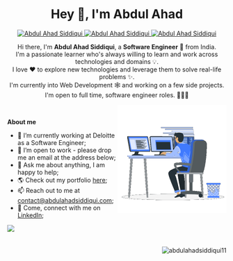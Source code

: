 <!--
**AbdulAhadSiddiqui11/AbdulAhadSiddiqui11** is a ✨ _special_ ✨ repository because its `README.md` (this file) appears on your GitHub profile.

Here are some ideas to get you started:

- 🔭 I’m currently working on ...
- 🌱 I’m currently learning ...
- 👯 I’m looking to collaborate on ...
- 🤔 I’m looking for help with ...
- 💬 Ask me about ...
- 📫 How to reach me: ...
- 😄 Pronouns: ...
- ⚡ Fun fact: ...
-->

<h1 align="center"> Hey 👋, I'm Abdul Ahad </h1>

<p align="center">

  <a href="https://www.linkedin.com/in/abdulahadsiddiqui11/" target="_blank">
  <img border="0" alt="Abdul Ahad Siddiqui" src="https://img.icons8.com/doodle/40/000000/linkedin--v2.png"/>
  </a>

  <a href="https://leetcode.com/AbdulAhadSiddiqui11/" target="_blank">
  <img border="0" alt="Abdul Ahad Siddiqui" src="https://img.icons8.com/external-tal-revivo-filled-tal-revivo/40/null/external-level-up-your-coding-skills-and-quickly-land-a-job-logo-filled-tal-revivo.png"/>
  </a>

  <a href="mailto:abdulahadsiddiqui011@gmail.com" target="_blank">
  <img border="0" alt="Abdul Ahad Siddiqui" src="https://img.icons8.com/doodle/38/000000/gmail-new.png"/>
  </a>
  
</p>

<div align="center">
Hi there, I'm <strong>Abdul Ahad Siddiqui</strong>, a <strong>Software Engineer</strong> 🚀 from India. <br />
I'm a passionate learner who's always willing to learn and work across technologies and domains 💡. <br />
I love ❤️ to explore new technologies and leverage them to solve real-life problems ✨. <br />
I'm currently into Web Development 🕸️ and working on a few side projects. <br />
I'm open to full time, software engineer roles. 👨🏻‍💻 <br />
</div>

<picture> <img align="right" src="https://github.com/0xAbdulKhalid/0xAbdulKhalid/raw/main/assets/mdImages/Right_Side.gif" width = 250px></picture>

<br>

**About me**

- 🔭 I’m currently working at Deloitte as a Software Engineer;
- 💼 I’m open to work - please drop me an email at the address below;
- 💬 Ask me about anything, I am happy to help;
- 🌎 Check out my portfolio [here](https://www.abdulahadsiddiqui.com/);
- 📫 Reach out to me at contact@abdulahadsiddiqui.com;
- 📝 Come, connect with me on [LinkedIn](https://www.linkedin.com/in/abdulahadsiddiqui11/);

<img src="https://user-images.githubusercontent.com/73097560/115834477-dbab4500-a447-11eb-908a-139a6edaec5c.gif"><br><br>

<!--
[![Abdul Ahad's github stats](https://github-readme-stats.vercel.app/api?username=abdulahadsiddiqui11&show_icons=true&hide_border=true&count_private=true&theme=prussian)](https://github.com/AbdulAhadSiddiqui11)&nbsp;
[![Top Langs](https://github-readme-stats.vercel.app/api/top-langs/?username=abdulahadsiddiqui11&layout=compact&theme=prussian&hide=Jupyter%20Notebook)](https://github.com/AbdulAhadSiddiqui11?tab=repositories)

--!>

<p align="right"> <img src="https://komarev.com/ghpvc/?username=abdulahadsiddiqui11" alt="abdulahadsiddiqui11" /> </p>
